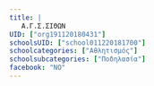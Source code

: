 ```yaml
---
title: |
   Α.Γ.Σ.ΣΙΘΩΝ
UID: ["org191120180431"]
schoolsUID: ["school011220181700"]
schoolcategories: ["Αθλητισμός"]
schoolsubcategories: ["Ποδηλασία"]
facebook: "NO"
---
```


